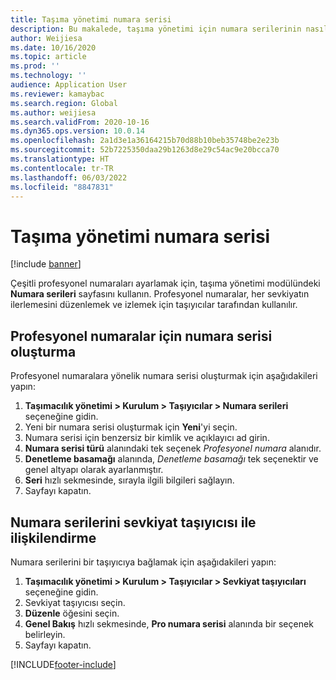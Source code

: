 ```yaml
---
title: Taşıma yönetimi numara serisi
description: Bu makalede, taşıma yönetimi için numara serilerinin nasıl ayarlanacağı açıklanmaktadır.
author: Weijiesa
ms.date: 10/16/2020
ms.topic: article
ms.prod: ''
ms.technology: ''
audience: Application User
ms.reviewer: kamaybac
ms.search.region: Global
ms.author: weijiesa
ms.search.validFrom: 2020-10-16
ms.dyn365.ops.version: 10.0.14
ms.openlocfilehash: 2a1d3e1a36164215b70d88b10beb35748be2e23b
ms.sourcegitcommit: 52b7225350daa29b1263d8e29c54ac9e20bcca70
ms.translationtype: HT
ms.contentlocale: tr-TR
ms.lasthandoff: 06/03/2022
ms.locfileid: "8847831"
---
```

# <a name="transportation-management-number-sequence"></a>Taşıma yönetimi numara serisi

[!include [banner](../includes/banner.md)]

Çeşitli profesyonel numaraları ayarlamak için, taşıma yönetimi modülündeki **Numara serileri** sayfasını kullanın. Profesyonel numaralar, her sevkiyatın ilerlemesini düzenlemek ve izlemek için taşıyıcılar tarafından kullanılır.

## <a name="create-a-number-sequence-for-a-pro-number"></a>Profesyonel numaralar için numara serisi oluşturma

Profesyonel numaralara yönelik numara serisi oluşturmak için aşağıdakileri yapın:

1. **Taşımacılık yönetimi \> Kurulum \> Taşıyıcılar \> Numara serileri** seçeneğine gidin.
1. Yeni bir numara serisi oluşturmak için **Yeni**'yi seçin.
1. Numara serisi için benzersiz bir kimlik ve açıklayıcı ad girin.
1. **Numara serisi türü** alanındaki tek seçenek *Profesyonel numara* alanıdır.
1. **Denetleme basamağı** alanında, *Denetleme basamağı* tek seçenektir ve genel altyapı olarak ayarlanmıştır.
1. **Seri** hızlı sekmesinde, sırayla ilgili bilgileri sağlayın.
1. Sayfayı kapatın.

## <a name="link-a-number-sequence-to-a-shipping-carrier"></a>Numara serilerini sevkiyat taşıyıcısı ile ilişkilendirme

Numara serilerini bir taşıyıcıya bağlamak için aşağıdakileri yapın:

1. **Taşımacılık yönetimi \> Kurulum \> Taşıyıcılar \> Sevkiyat taşıyıcıları** seçeneğine gidin.
1. Sevkiyat taşıyıcısı seçin.
1. **Düzenle** öğesini seçin.
1. **Genel Bakış** hızlı sekmesinde, **Pro numara serisi** alanında bir seçenek belirleyin.
1. Sayfayı kapatın.


[!INCLUDE[footer-include](../../includes/footer-banner.md)]
